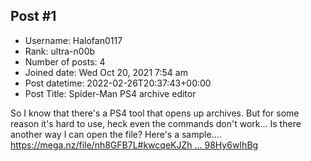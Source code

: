 ## Post #1
- Username: Halofan0117
- Rank: ultra-n00b
- Number of posts: 4
- Joined date: Wed Oct 20, 2021 7:54 am
- Post datetime: 2022-02-26T20:37:43+00:00
- Post Title: Spider-Man PS4 archive editor

So I know that there's a PS4 tool that opens up archives. But for some reason it's hard to use, heck even the commands don't work... Is there another way I can open the file? Here's a sample....  [https://mega.nz/file/nh8GFB7L#kwcqeKJZh ... 98Hy6wIhBg](https://mega.nz/file/nh8GFB7L#kwcqeKJZh9vcLHuu6z6GDqgtSDnztHUAY98Hy6wIhBg)
